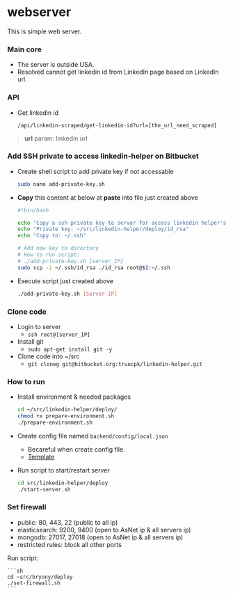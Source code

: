 # webserver
This is simple web server.

### Main core
* The server is outside USA.
* Resolved cannot get linkedin id from LinkedIn page based on LinkedIn url.

### API
* Get linkedin id
    ```
    /api/linkedin-scraped/get-linkedin-id?url=[the_url_need_scraped]
    ```
> **url** param: linkedin url

### Add SSH private to access linkedin-helper on Bitbucket

* Create shell script to add private key if not accessable

    ```sh
    sudo nano add-private-key.sh
    ```

* **Copy** this content at below at **paste** into file just created above

    ```sh
    #!bin/bash

    echo "Copy a ssh private key to server for access linkedin helper's Bitbucket"
    echo "Private key: ~/src/linkedin-helper/deploy/id_rsa"
    echo "Copy to: ~/.ssh"

    # Add new key to directory
    # How to run script:
    # ./add-private-key.sh [server_IP]
    sudo scp -i ~/.ssh/id_rsa ./id_rsa root@$1:~/.ssh
    ```

* Execute script just created above

    ```sh
    ./add-private-key.sh [Server-IP]
    ```

### Clone code

* Login to server
    - `ssh root@[server_IP]`
* Install git
    - `sudo apt-get install git -y`
* Clone code into ~/src
    - `git cloneg git@bitbucket.org:truocpk/linkedin-helper.git`

### How to run

* Install environment & needed packages

    ```sh
    cd ~/src/linkedin-helper/deploy/
    chmod +x prepare-environment.sh
    ./prepare-environment.sh
    ```

* Create config file named `backend/config/local.json`
    * Becareful when create config file.
    * [Template](https://docs.google.com/document/d/1ebA-snMSEDv-y-uPi61LUWkL3XLzkbuWJFv3McfcWRA/edit)

* Run script to start/restart server

    ```sh
    cd src/linkedin-helper/deploy
    ./start-server.sh
    ```
    
### Set firewall
* public: 80, 443, 22 (public to all ip)
* elasticsearch: 9200, 9400 (open to AsNet ip & all servers ip)
* mongodb: 27017, 27018 (open to AsNet ip & all servers ip)
* restricted rules: block all other ports

Run script:

    ```sh
    cd ~src/bryony/deploy
    ./set-firewall.sh
    ```
